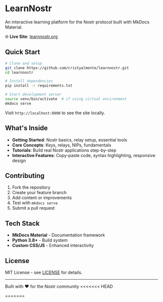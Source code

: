# LearnNostr

An interactive learning platform for the Nostr protocol built with MkDocs Material.

🌐 **Live Site**: [learnnostr.org](https://learnnostr.org)

## Quick Start

```bash
# Clone and setup
git clone https://github.com/cristyalmonte/learnnostr.git
cd learnnostr

# Install dependencies
pip install -r requirements.txt

# Start development server
source venv/bin/activate  # if using virtual environment
mkdocs serve
```

Visit `http://localhost:8000` to see the site locally.

## What's Inside

- **Getting Started**: Nostr basics, relay setup, essential tools
- **Core Concepts**: Keys, relays, NIPs, fundamentals
- **Tutorials**: Build real Nostr applications step-by-step
- **Interactive Features**: Copy-paste code, syntax highlighting, responsive design

## Contributing

1. Fork the repository
2. Create your feature branch
3. Add content or improvements
4. Test with `mkdocs serve`
5. Submit a pull request

## Tech Stack

- **MkDocs Material** - Documentation framework
- **Python 3.8+** - Build system
- **Custom CSS/JS** - Enhanced interactivity

## License

MIT License - see [LICENSE](LICENSE) for details.

---

Built with ❤️ for the Nostr community
<<<<<<< HEAD

=======

